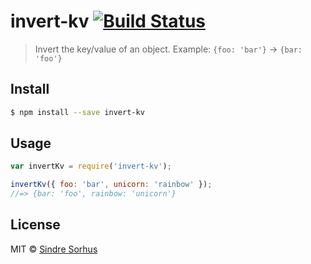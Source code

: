 # invert-kv [![Build Status](https://travis-ci.org/sindresorhus/invert-kv.svg?branch=master)](https://travis-ci.org/sindresorhus/invert-kv)

> Invert the key/value of an object. Example: `{foo: 'bar'}` → `{bar: 'foo'}`

## Install

```sh
$ npm install --save invert-kv
```

## Usage

```js
var invertKv = require('invert-kv');

invertKv({ foo: 'bar', unicorn: 'rainbow' });
//=> {bar: 'foo', rainbow: 'unicorn'}
```

## License

MIT © [Sindre Sorhus](http://sindresorhus.com)
